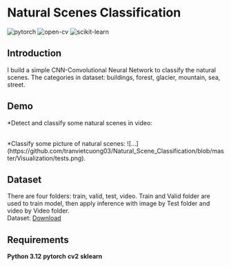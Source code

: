 # Natural Scenes Classification
![pytorch](https://img.shields.io/badge/pytorch-%23013243.svg?style=for-the-badge&logo=pytorch&logoColor=white)
![open-cv](https://img.shields.io/badge/open--cv-%23150458.svg?style=for-the-badge&logo=open-cv&logoColor=white)
![scikit-learn](https://img.shields.io/badge/scikit--learn-%23F7931E.svg?style=for-the-badge&logo=scikit-learn&logoColor=white)

## Introduction
I build a simple CNN-Convolutional Neural Network to classify the natural scenes. The categories in dataset: buildings, forest, glacier, mountain, sea, street.

## Demo
*Detect and classify some natural scenes in video: 

<br>
*Classify some picture of natural scenes:
![...](https://github.com/tranvietcuong03/Natural_Scene_Classification/blob/master/Visualization/tests.png). <br>

## Dataset
There are four folders: train, valid, test, video. Train and Valid folder are used to train model, then apply inference with image by Test folder and video by Video folder. <br>
Dataset: [Download](https://github.com/tranvietcuong03/Natural_Scene_Classification/tree/master/natural_scenes) <br>

## Requirements
**Python 3.12**
**pytorch**
**cv2**
**sklearn**
